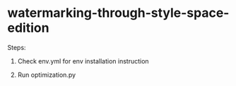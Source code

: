 # watermarking-through-style-space-edition

Steps:

1. Check env.yml for env installation instruction

2. Run optimization.py
